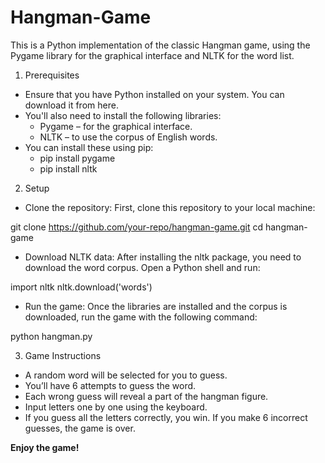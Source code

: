 # Hangman-Game
This is a Python implementation of the classic Hangman game, using the Pygame library for the graphical interface and NLTK for the word list.

1. Prerequisites
* Ensure that you have Python installed on your system. You can download it from here.
* You'll also need to install the following libraries:
  * Pygame – for the graphical interface.
  * NLTK – to use the corpus of English words.
* You can install these using pip:
  * pip install pygame
  * pip install nltk

2. Setup
* Clone the repository: First, clone this repository to your local machine:

git clone https://github.com/your-repo/hangman-game.git
cd hangman-game

* Download NLTK data: After installing the nltk package, you need to download the word corpus. Open a Python shell and run:

import nltk
nltk.download('words')

* Run the game: Once the libraries are installed and the corpus is downloaded, run the game with the following command:

python hangman.py

3. Game Instructions
* A random word will be selected for you to guess.
* You’ll have 6 attempts to guess the word.
* Each wrong guess will reveal a part of the hangman figure.
* Input letters one by one using the keyboard.
* If you guess all the letters correctly, you win. If you make 6 incorrect guesses, the game is over.

**Enjoy the game!**

